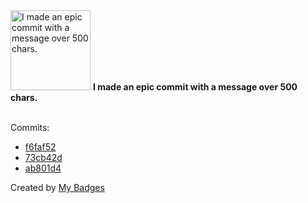 <img src="https://my-badges.github.io/my-badges/epic-commit.png" alt="I made an epic commit with a message over 500 chars." title="I made an epic commit with a message over 500 chars." width="128">
<strong>I made an epic commit with a message over 500 chars.</strong>
<br><br>

Commits:

- <a href="https://github.com/antonmedv/walk/commit/f6faf52e8986008af27cf6d746c645ca0c01dfd3">f6faf52</a>
- <a href="https://github.com/expr-lang/expr/commit/73cb42d2d97f1efd524aae7263e2835024634c45">73cb42d</a>
- <a href="https://github.com/expr-lang/expr/commit/ab801d45ccfb904927d14466470b9480c1dd0937">ab801d4</a>


Created by <a href="https://github.com/my-badges/my-badges">My Badges</a>